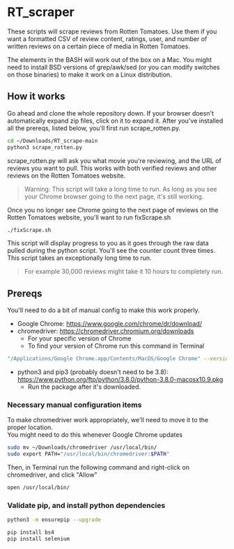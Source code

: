 # RT_scraper

These scripts will scrape reviews from Rotten Tomatoes.  Use them if you want a formatted CSV of review content, ratings, user, and number of written reviews on a certain piece of media in Rotten Tomatoes.

The elements in the BASH will work out of the box on a Mac.  You might need to install BSD versions of grep/awk/sed (or you can modify switches on those binaries) to make it work on a Linux distribution.

## How it works
Go ahead and clone the whole repository down.  If your browser doesn't automatically expand zip files, click on it to expand it.
After you've installed all the prereqs, listed below, you'll first run scrape_rotten.py.
```sh
cd ~/Downloads/RT_scrape-main
python3 scrape_rotten.py
```
scrape_rotten.py will ask you what movie you're reviewing, and the URL of reviews you want to pull.  This works with both verified reviews and other reviews on the Rotten Tomatoes website.
> Warning: This script will take a long time to run.  As long as you see your Chrome browser going to the next page, it's still working.

Once you no longer see Chrome going to the next page of reviews on the Rotten Tomatoes website, you'll want to run fixScrape.sh 
```sh
./fixScrape.sh
```
This script will display progress to you as it goes through the raw data pulled during the python script.  You'll see the counter count three times.  This script takes an exceptionally long time to run.  
> For example 30,000 reviews might take it 10 hours to completely run.  

## Prereqs
You'll need to do a bit of manual config to make this work properly.

- Google Chrome: https://www.google.com/chrome/dr/download/
- chromedriver: https://chromedriver.chromium.org/downloads
    - For your specific version of Chrome
    - To find your version of Chrome run this command in Terminal
```sh
"/Applications/Google Chrome.app/Contents/MacOS/Google Chrome" --version | awk '{ print $3 }'
``` 
- python3 and pip3 (probably doesn't need to be 3.8): https://www.python.org/ftp/python/3.8.0/python-3.8.0-macosx10.9.pkg
    - Run the package after it's downloaded.

### Necessary manual configuration items

To make chromedriver work appropriately, we'll need to move it to the proper location.  
You might need to do this whenever Google Chrome updates
```sh
sudo mv ~/Downloads/chromedriver /usr/local/bin/
sudo export PATH="/usr/local/bin/chromedriver:$PATH"
```

Then, in Terminal run the following command and right-click on chromedriver, and click "Allow"
```sh
open /usr/local/bin/
```

### Validate pip, and install python dependencies

```sh
python3 -m ensurepip --upgrade

pip install bs4
pip install selenium
```





